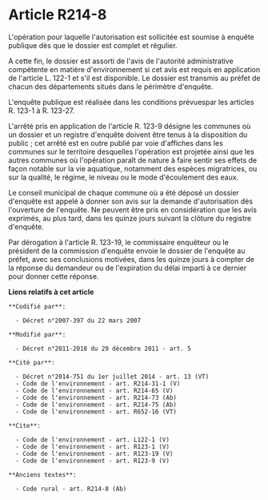 # Article R214-8

L'opération pour laquelle l'autorisation est sollicitée est soumise à enquête publique dès que le dossier est complet et
régulier. 

A cette fin, le dossier est assorti de l'avis de l'autorité administrative compétente en matière d'environnement si cet avis
est requis en application de l'article L. 122-1 et s'il est disponible. Le dossier est transmis au préfet de chacun des
départements situés dans le périmètre d'enquête. 

L'enquête publique est réalisée dans les conditions prévuespar les articles R. 123-1 à R. 123-27. 

L'arrêté pris en application de l'article R. 123-9 désigne les communes où un dossier et un registre d'enquête doivent être
tenus à la disposition du public ; cet arrêté est en outre publié par voie d'affiches dans les communes sur le territoire
desquelles l'opération est projetée ainsi que les autres communes où l'opération paraît de nature à faire sentir ses effets
de façon notable sur la vie aquatique, notamment des espèces migratrices, ou sur la qualité, le régime, le niveau ou le mode
d'écoulement des eaux. 

Le conseil municipal de chaque commune où a été déposé un dossier d'enquête est appelé à donner son avis sur la demande
d'autorisation dès l'ouverture de l'enquête. Ne peuvent être pris en considération que les avis exprimés, au plus tard, dans
les quinze jours suivant la clôture du registre d'enquête. 

Par dérogation à l'article R. 123-19, le commissaire enquêteur ou le président de la commission d'enquête envoie le dossier
de l'enquête au préfet, avec ses conclusions motivées, dans les quinze jours à compter de la réponse du demandeur ou de
l'expiration du délai imparti à ce dernier pour donner cette réponse.

**Liens relatifs à cet article**

	**Codifié par**:

	  - Décret n°2007-397 du 22 mars 2007

	**Modifié par**:

	  - Décret n°2011-2018 du 29 décembre 2011 - art. 5

	**Cité par**:

	  - Décret n°2014-751 du 1er juillet 2014 - art. 13 (VT)
	  - Code de l'environnement - art. R214-31-1 (V)
	  - Code de l'environnement - art. R214-65 (V)
	  - Code de l'environnement - art. R214-73 (Ab)
	  - Code de l'environnement - art. R214-75 (Ab)
	  - Code de l'environnement - art. R652-16 (VT)

	**Cite**:

	  - Code de l'environnement - art. L122-1 (V)
	  - Code de l'environnement - art. R123-1 (V)
	  - Code de l'environnement - art. R123-19 (V)
	  - Code de l'environnement - art. R123-9 (V)

	**Anciens textes**:

	  - Code rural - art. R214-8 (Ab)
